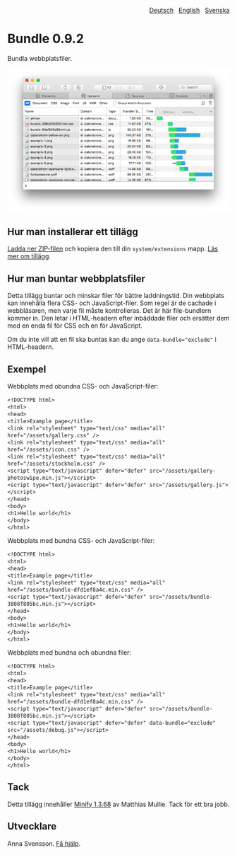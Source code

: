 <p align="right"><a href="README-de.md">Deutsch</a> &nbsp; <a href="README.md">English</a> &nbsp; <a href="README-sv.md">Svenska</a></p>

# Bundle 0.9.2

Bundla webbplatsfiler.

<p align="center"><img src="SCREENSHOT.png" alt="Skärmdump"></p>

## Hur man installerar ett tillägg

[Ladda ner ZIP-filen](https://github.com/annaesvensson/yellow-bundle/archive/refs/heads/main.zip) och kopiera den till din `system/extensions` mapp. [Läs mer om tillägg](https://github.com/annaesvensson/yellow-update/tree/main/README-sv.md).

## Hur man buntar webbplatsfiler

Detta tillägg buntar och minskar filer för bättre laddningstid. Din webbplats kan innehålla flera CSS- och JavaScript-filer. Som regel är de cachade i webbläsaren, men varje fil måste kontrolleras. Det är här file-bundlern kommer in. Den letar i HTML-headern efter inbäddade filer och ersätter dem med en enda fil för CSS och en för JavaScript.

Om du inte vill att en fil ska buntas kan du ange `data-bundle="exclude"` i HTML-headern.

## Exempel

Webbplats med obundna CSS- och JavaScript-filer:

```
<!DOCTYPE html>
<html>
<head>
<title>Example page</title>
<link rel="stylesheet" type="text/css" media="all" href="/assets/gallery.css" />
<link rel="stylesheet" type="text/css" media="all" href="/assets/icon.css" />
<link rel="stylesheet" type="text/css" media="all" href="/assets/stockholm.css" />
<script type="text/javascript" defer="defer" src="/assets/gallery-photoswipe.min.js"></script>
<script type="text/javascript" defer="defer" src="/assets/gallery.js"></script>
</head>
<body>
<h1>Hello world</h1>
</body>
</html>
```

Webbplats med bundna CSS- och JavaScript-filer:

```
<!DOCTYPE html>
<html>
<head>
<title>Example page</title>
<link rel="stylesheet" type="text/css" media="all" href="/assets/bundle-dfd1ef8a4c.min.css" />
<script type="text/javascript" defer="defer" src="/assets/bundle-3808f805bc.min.js"></script>
</head>
<body>
<h1>Hello world</h1>
</body>
</html>
```

Webbplats med bundna och obundna filer:

```
<!DOCTYPE html>
<html>
<head>
<title>Example page</title>
<link rel="stylesheet" type="text/css" media="all" href="/assets/bundle-dfd1ef8a4c.min.css" />
<script type="text/javascript" defer="defer" src="/assets/bundle-3808f805bc.min.js"></script>
<script type="text/javascript" defer="defer" data-bundle="exclude" src="/assets/debug.js"></script>
</head>
<body>
<h1>Hello world</h1>
</body>
</html>
```

## Tack

Detta tillägg innehåller [Minify 1.3.68](https://github.com/matthiasmullie/minify) av Matthias Mullie. Tack för ett bra jobb.

## Utvecklare

Anna Svensson. [Få hjälp](https://datenstrom.se/sv/yellow/help/).
